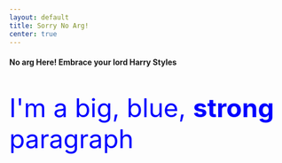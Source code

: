 ```yaml
---
layout: default
title: Sorry No Arg!
center: true
---
```

#### No arg Here! Embrace your lord Harry Styles

<p style="color:blue;font-size:46px;">I'm a big, blue, <strong>strong</strong> paragraph</p>

